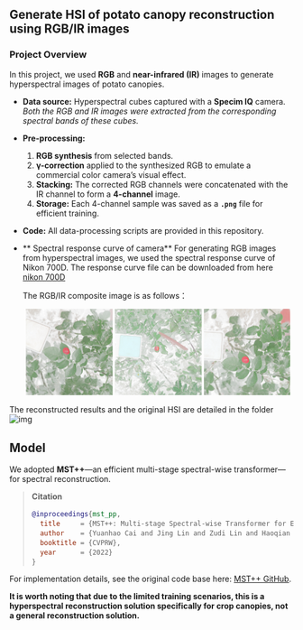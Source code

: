 ## Generate HSI of potato canopy reconstruction using RGB/IR images
### Project Overview

In this project, we used **RGB** and **near-infrared (IR)** images to generate hyperspectral images of potato canopies.

- **Data source:** Hyperspectral cubes captured with a **Specim IQ** camera.  
  *Both the RGB and IR images were extracted from the corresponding spectral bands of these cubes.*

- **Pre-processing:**  
  1. **RGB synthesis** from selected bands.  
  2. **γ-correction** applied to the synthesized RGB to emulate a commercial color camera’s visual effect.  
  3. **Stacking:** The corrected RGB channels were concatenated with the IR channel to form a **4-channel** image.  
  4. **Storage:** Each 4-channel sample was saved as a **`.png`** file for efficient training.

- **Code:** All data-processing scripts are provided in this repository.
- ** Spectral response curve of camera** For generating RGB images from hyperspectral images, we used the spectral response curve of Nikon 700D. The response curve file can be downloaded from here [nikon 700D](https://github.com/butcherg/ssf-data/tree/master/Nikon/D700/camspec)

  The RGB/IR composite image is as follows：
  <!-- RGB/IR 4-channel -->
  <p align="center">
    <img src="./img/RGBIR1.png" width="32%" />
    <img src="./img/RGBIR2.png" width="32%" />
    <img src="./img/RGBIR3.png" width="32%" />
  </p>

The reconstructed results and the original HSI are detailed in the folder ![img](./img)

## Model

We adopted **MST++**—an efficient multi-stage spectral-wise transformer—for spectral reconstruction.

> **Citation**
>
> ```bibtex
> @inproceedings{mst_pp,
>   title     = {MST++: Multi-stage Spectral-wise Transformer for Efficient Spectral Reconstruction},
>   author    = {Yuanhao Cai and Jing Lin and Zudi Lin and Haoqian Wang and Yulun Zhang and Hanspeter Pfister and Radu Timofte and Luc Van Gool},
>   booktitle = {CVPRW},
>   year      = {2022}
> }
> ```

For implementation details, see the original code base here: [MST++ GitHub](https://github.com/caiyuanhao1998/MST-plus-plus).

**It is worth noting that due to the limited training scenarios, this is a hyperspectral reconstruction solution specifically for crop canopies, not a general reconstruction solution.**
